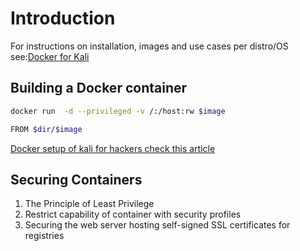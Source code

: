 # Introduction

For instructions on installation, images and use cases per distro/OS see:[Docker for Kali](Hacker-Distros/Kali/dockerForKali)




## Building a Docker container

```bash
docker run  -d --privileged -v /:/host:rw $image

FROM $dir/$image
```

[Docker setup of kali  for hackers check this article](https://www.pentestpartners.com/security-blog/docker-for-hackers-a-pen-testers-guide/)

## Securing Containers
1. The Principle of Least Privilege
2. Restrict capability of container with security profiles
3. Securing the web server hosting self-signed SSL certificates for registries
